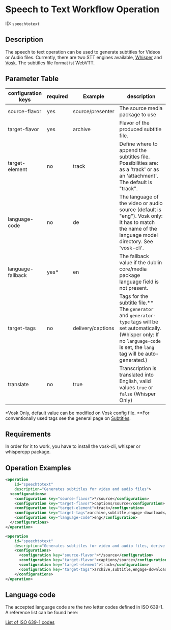 Speech to Text Workflow Operation
==============================

ID: `speechtotext`

Description
-----------

The speech to text operation can be used to generate subtitles for Videos or Audio files. Currently, there are two STT
engines available, [Whisper](../configuration/transcription.configuration/whisper.md) and 
[Vosk](../configuration/transcription.configuration/vosk.md). The subtitles file format ist WebVTT.


Parameter Table
---------------

| configuration keys | required | Example           | description                                                                                                                                                                             |
|--------------------|----------|-------------------|-----------------------------------------------------------------------------------------------------------------------------------------------------------------------------------------|
| source-flavor      | yes      | source/presenter  | The source media package to use                                                                                                                                                         |
| target-flavor      | yes      | archive           | Flavor of the produced subtitle file.                                                                                                                                                   |
| target-element     | no       | track             | Define where to append the subtitles file. Possibilities are: as a 'track' or as an 'attachment'. The default is "track".                                                               |
| language-code      | no       | de                | The language of the video or audio source (default is "eng"). Vosk only: It has to match the name of the language model directory. See 'vosk-cli'.                                      |
| language-fallback  | yes*     | en                | The fallback value if the dublin core/media package language field is not present.                                                                                                      |
| target-tags        | no       | delivery/captions | Tags for the subtitle file.** The `generator` and `generator-type` tags will be set automatically. (Whisper only: If no `language-code` is set, the `lang` tag will be auto-generated.) |
| translate          | no       | true              | Transcription is translated into English, valid values `true` or `false` (Whisper Only)                                                                                                 |


*Vosk Only, default value can be modified on Vosk config file.
**For conventionally used tags see the general page on [Subtitles](../configuration/subtitles.md).

Requirements
------------

In order for it to work, you have to install the vosk-cli, whisper or whispercpp package.


Operation Examples
------------------

```XML
<operation
    id="speechtotext"
    description="Generates subtitles for video and audio files">
  <configurations>
    <configuration key="source-flavor">*/source</configuration>
    <configuration key="target-flavor">captions/source</configuration>
    <configuration key="target-element">track</configuration>
    <configuration key="target-tags">archive,subtitle,engage-download</configuration>
    <configuration key="language-code">eng</configuration>
  </configurations>
</operation>
```

```XML
<operation
    id="speechtotext"
    description="Generates subtitles for video and audio files, derive language-code from metadata">
    <configurations>
      <configuration key="source-flavor">*/source</configuration>
      <configuration key="target-flavor">captions/source</configuration>
      <configuration key="target-element">track</configuration>
      <configuration key="target-tags">archive,subtitle,engage-download</configuration>
    </configurations>
</operation>
```

Language code
-------------------------

The accepted language code are the two letter codes defined in ISO 639-1. A reference list can be found here:

[List of ISO 639-1 codes](https://en.wikipedia.org/wiki/List_of_ISO_639-1_codes)